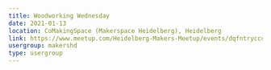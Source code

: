 ```yaml
---
title: Woodworking Wednesday
date: 2021-01-13
location: CoMakingSpace (Makerspace Heidelberg), Heidelberg
link: https://www.meetup.com/Heidelberg-Makers-Meetup/events/dqfntrycccbrb/
usergroup: makershd
type: usergroup
---
```

